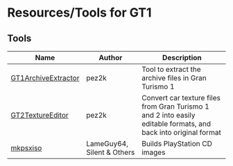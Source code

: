 # Resources/Tools for GT1

## Tools

| Name                 | Author         | Description                                                      |
----------------       | -------------- | ---------------------------------------------------------------- |
[GT1ArchiveExtractor](https://github.com/pez2k/gt2tools/releases/tag/GT1ArchiveExtractor004)| pez2k | Tool to extract the archive files in Gran Turismo 1 |
[GT2TextureEditor](https://github.com/pez2k/gt2tools/releases/tag/GT2TextureEditor03)| pez2k | Convert car texture files from Gran Turismo 1 and 2 into easily editable formats, and back into original format |
[mkpsxiso](https://github.com/Lameguy64/mkpsxiso/releases)| LameGuy64, Silent & Others | Builds PlayStation CD images |
